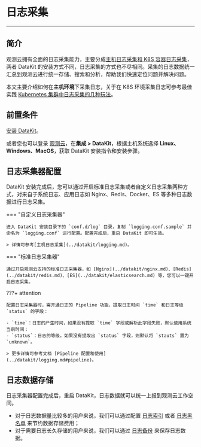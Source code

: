 # 日志采集
---

## 简介

观测云拥有全面的日志采集能力，主要分成<u>主机日志采集和 K8S 容器日志采集</u>，两者 DataKit 的安装方式不同，日志采集的方式也不尽相同。采集的日志数据统一汇总到观测云进行统一存储、搜索和分析，帮助我们快速定位问题并解决问题。

本文主要介绍如何在**主机环境**下采集日志，关于在 K8S 环境采集日志可参考最佳实践 [Kubernetes 集群中日志采集的几种玩法](../best-practices/cloud-native/k8s-logs.md)。

## 前置条件

[安装 DataKit](../datakit/datakit-install.md)。                

或者您也可以登录 [观测云](https://auth.guance.com/login/pwd)，在**集成 > DataKit**，根据主机系统选择 **Linux、Windows、MacOS**，获取 DataKit 安装指令和安装步骤。

## 日志采集器配置

DataKit 安装完成后，您可以通过开启标准日志采集或者自定义日志采集两种方式，对来自于系统日志、应用日志如 Nginx、Redis、Docker、ES 等多种日志数据进行日志采集。

=== "自定义日志采集器"

    进入 DataKit 安装目录下的 `conf.d/log` 目录，复制 `logging.conf.sample` 并命名为 `logging.conf` 进行配置。配置完成后，重启 DataKit 即可生效。
    
    > 详情可参考[主机日志采集](../datakit/logging.md)。

=== "标准日志采集器"

    通过开启观测云支持的标准日志采集器，如 [Nginx](../datakit/nginx.md)、[Redis](../datakit/redis.md)、[ES](../datakit/elasticsearch.md) 等，您可以一键开启日志采集。

???+ attention

    配置日志采集器时，需开通日志的 Pipeline 功能，提取日志时间 `time` 和日志等级 `status` 的字段：
    
    - `time`：日志的产生时间，如果没有提取 `time` 字段或解析此字段失败，默认使用系统当前时间；
    - `status`：日志的等级，如果没有提取出 `status` 字段，则默认将 `stauts` 置为 `unknown`。
    
    > 更多详情可参考文档 [Pipeline 配置和使用](../datakit/logging.md#pipeline)。



## 日志数据存储

日志采集器配置完成后，重启 DataKit，日志数据就可以统一上报到观测云工作空间。

- 对于日志数据量比较多的用户来说，我们可以通过配置 [日志索引](multi-index.md) 或者 [日志黑名单](../getting-started/function-details/logs-blacklist.md) 来节约数据存储费用；
- 对于需要日志长久存储的用户来说，我们可以通过 [日志备份](backup.md) 来保存日志数据。

